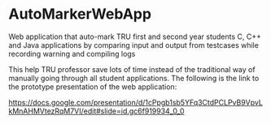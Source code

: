 # AutoMarkerWebApp

Web application that auto-mark TRU first and second year students C, C++ and Java applications by comparing input and output from testcases while recording warning and compiling logs

This help TRU professor save lots of time instead of the traditional way of manually going through all student applications. The following is the link to the prototype presentation of the web application: 

https://docs.google.com/presentation/d/1cPpgb1sb5YFq3CtdPCLPvB9VpvLkMnAHMVtezRqM7VI/edit#slide=id.gc6f919934_0_0

